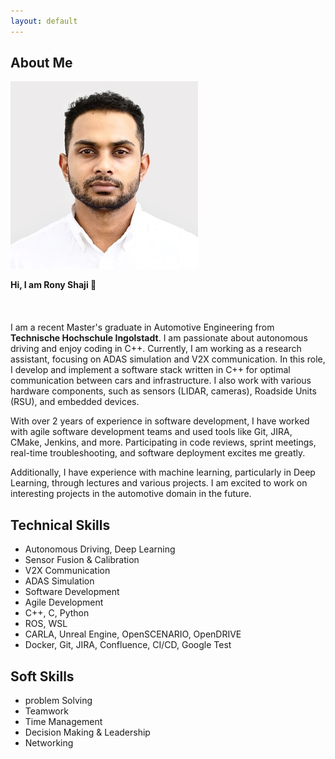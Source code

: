 ```yaml
---
layout: default
---
```


## About Me

<img class="profile-picture" src="rony.jpg">

**Hi, I am Rony Shaji 👋**
<br>
<br>
<br>
<br>
I am a recent Master's graduate in Automotive Engineering from **Technische Hochschule Ingolstadt**. I am passionate about autonomous driving and enjoy coding in C++. Currently, I am working as a research assistant, focusing on ADAS simulation and V2X communication. In this role, I develop and implement a software stack written in C++ for optimal communication between cars and infrastructure. I also work with various hardware components, such as sensors (LIDAR, cameras), Roadside Units (RSU), and embedded devices.

With over 2 years of experience in software development, I have worked with agile software development teams and used tools like Git, JIRA, CMake, Jenkins, and more. Participating in code reviews, sprint meetings, real-time troubleshooting, and software deployment excites me greatly.

Additionally, I have experience with machine learning, particularly in Deep Learning, through lectures and various projects. I am excited to work on interesting projects in the automotive domain in the future.


## Technical Skills 
* Autonomous Driving, Deep Learning
* Sensor Fusion & Calibration
* V2X Communication
* ADAS Simulation
* Software Development
* Agile Development
* C++, C, Python
* ROS, WSL
* CARLA, Unreal Engine, OpenSCENARIO, OpenDRIVE
* Docker, Git, JIRA, Confluence, CI/CD, Google Test

## Soft Skills
* problem Solving
* Teamwork
* Time Management
* Decision Making & Leadership
* Networking

